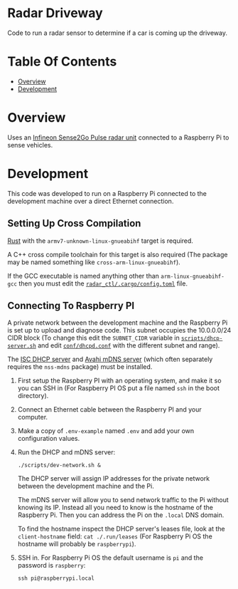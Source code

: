 # Radar Driveway
Code to run a radar sensor to determine if a car is coming up the driveway.

# Table Of Contents
- [Overview](#overview)
- [Development](#development)

# Overview
Uses an [Infineon Sense2Go Pulse radar unit](https://www.infineon.com/cms/en/product/evaluation-boards/demo-sense2gol-pulse/) connected to a Raspberry Pi to sense vehicles.

# Development
This code was developed to run on a Raspberry Pi connected to the development machine over a direct Ethernet connection.

## Setting Up Cross Compilation
[Rust](https://www.rust-lang.org/) with the `armv7-unknown-linux-gnueabihf` target is required.

A C++ cross compile toolchain for this target is also required (The package may be named something like `cross-arm-linux-gnueabihf`).

If the GCC executable is named anything other than `arm-linux-gnueabihf-gcc` then you must edit the [`radar_ctl/.cargo/config.toml`](./radar_ctl/.cargo/config.toml) file.

## Connecting To Raspberry PI
A private network between the development machine and the Raspberry Pi is set up to upload and diagnose code. This subnet occupies the 10.0.0.0/24 CIDR block (To change this edit the `SUBNET_CIDR` variable in [`scripts/dhcp-server.sh`](./scripts/dhcp-server.sh) and edit [`conf/dhcpd.conf`](./conf/dhcpd.conf) with the different subnet and range).

The [ISC DHCP server](https://www.isc.org/dhcp/) and [Avahi mDNS server](https://www.avahi.org/) (which often separately requires the `nss-mdns` package) must be installed.

1. First setup the Raspberry PI with an operating system, and make it so you can SSH in (For Raspberry PI OS put a file named `ssh` in the boot directory).
2. Connect an Ethernet cable between the Raspberry PI and your computer.
3. Make a copy of `.env-example` named `.env` and add your own configuration values. 
4. Run the DHCP and mDNS server:  
   ```
   ./scripts/dev-network.sh &
   ```
   The DHCP server will assign IP addresses for the private network between the development machine and the Pi.  
   
   The mDNS server will allow you to send network traffic to the Pi without knowing its IP. Instead all you need to know is the hostname of the Raspberry Pi. Then you can address the Pi on the `.local` DNS domain.  
   
   To find the hostname inspect the DHCP server's leases file, look at the `client-hostname` field: `cat ./.run/leases` (For Raspberry Pi OS the hostname will probably be `raspberrypi`).
5. SSH in. For Raspberry Pi OS the default username is `pi` and the password is `raspberry`:  
   ```
   ssh pi@raspberrypi.local
   ```


